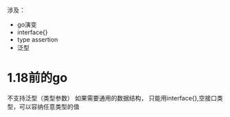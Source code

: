 涉及：
- go演变
- interface{}
- type assertion
- 泛型
# 1.18前的go
不支持泛型（类型参数）
如果需要通用的数据结构， 只能用interface{},空接口类型，可以容纳任意类型的值